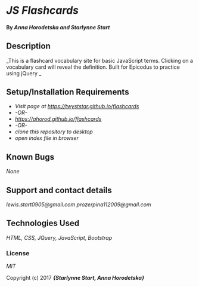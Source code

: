 # _JS Flashcards_

#### By _**Anna Horodetska and Starlynne Start**_

## Description

_This is a flashcard vocabulary site for basic JavaScript terms. Clicking on a vocabulary card will reveal the definition. Built for Epicodus to practice using jQuery _

## Setup/Installation Requirements

* _Visit page at https://twyststar.github.io/flashcards_
* _-OR-_
* _https://ahorod.github.io/flashcards_
* _-OR-_
* _clone this repository to desktop_
* _open index file in browser_

## Known Bugs

_None_

## Support and contact details

_lewis.start0905@gmail.com_
_prozerpina112009@gmail.com_
## Technologies Used

_HTML, CSS, JQuery, JavaScript, Bootstrap_


### License

*MIT*

Copyright (c) 2017 **_{Starlynne Start, Anna Horodetska}_**
